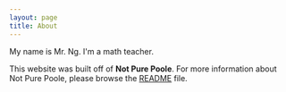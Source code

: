 ```yaml
---
layout: page
title: About
---
```


My name is Mr. Ng. I'm a math teacher. 

This website was built off of **Not Pure Poole**. For more information about Not Pure Poole, please browse the [README](https://github.com/vszhub/not-pure-poole) file.
